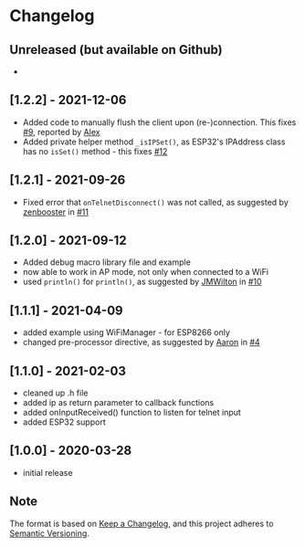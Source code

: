 # Changelog

## Unreleased (but available on Github)
-

## [1.2.2] - 2021-12-06
- Added code to manually flush the client upon (re-)connection. This fixes [#9](https://github.com/LennartHennigs/ESPTelnet/issues/9), reported by [Alex](https://github.com/alex-fu27)
- Added private helper method `_isIPSet()`, as ESP32's IPAddress class has no `isSet()` method - this fixes [#12](https://github.com/LennartHennigs/ESPTelnet/issues/12)

## [1.2.1] - 2021-09-26
- Fixed error that `onTelnetDisconnect()` was not called, as suggested by [zenbooster](https://github.com/zenbooster) in [#11](https://github.com/LennartHennigs/ESPTelnet/issues/11)

## [1.2.0] - 2021-09-12
- Added debug macro library file and example
- now able to work in AP mode, not only when connected to a WiFi
- used `println()` for `println()`, as suggested by [JMWilton](https://github.com/JMWilton) in [#10](https://github.com/LennartHennigs/ESPTelnet/issues/10)

## [1.1.1] - 2021-04-09
- added example using WiFiManager - for ESP8266 only
- changed pre-processor directive, as suggested by [Aaron](https://github.com/AFontaine79) in [#4](https://github.com/LennartHennigs/ESPTelnet/issues/4)

## [1.1.0] - 2021-02-03
- cleaned up .h file
- added ip as return parameter to callback functions
- added onInputReceived() function to listen for telnet input
- added ESP32 support

## [1.0.0] - 2020-03-28
- initial release

## Note 

The format is based on [Keep a Changelog](https://keepachangelog.com/en/1.0.0/),
and this project adheres to [Semantic Versioning](https://semver.org/spec/v2.0.0.html).